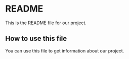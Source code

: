# README

This is the README file for our project.

## How to use this file

You can use this file to get information about our project.

